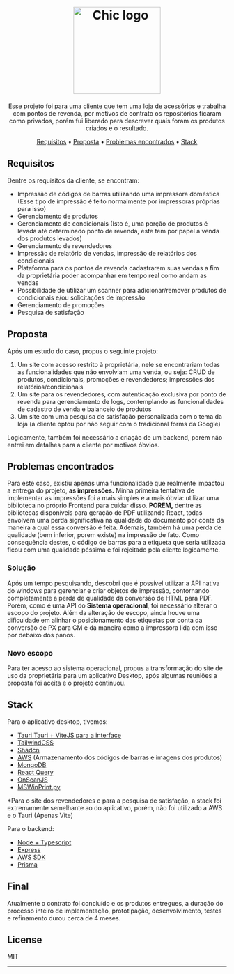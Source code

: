 <!-- markdownlint-configure-file {
  "MD013": {
    "code_blocks": false,
    "tables": false
  },
  "MD033": false,
  "MD041": false
} -->

<h1 align="center">
  <br>
 <img src="https://github.com/Verdant31/CHIC.-Acessorios/assets/71015476/a057642a-dc3b-4e5c-b154-25ada3b6663c" alt="Chic logo" width="200">
</h1>

<p align="center">
  Esse projeto foi para uma cliente que tem uma loja de acessórios e trabalha com pontos de revenda, por motivos de contrato os repositórios ficaram como privados, porém
  fui liberado para descrever quais foram os produtos criados e o resultado.
</p>

<div align="center">
  
[Requisitos](#requsitos) •
[Proposta](#proposta) •
[Problemas encontrados](#problems) •
[Stack](#stack) 

</div>

<a name="requsitos"></a>

## Requisitos

Dentre os requisitos da cliente, se encontram:

- Impressão de códigos de barras utilizando uma impressora doméstica (Esse tipo de impressão é feito normalmente por impressoras próprias para isso)
- Gerenciamento de produtos
- Gerenciamento de condicionais (Isto é, uma porção de produtos é levada até determinado ponto de revenda, este tem por papel a venda dos produtos levados)
- Gerenciamento de revendedores
- Impressão de relatório de vendas, impressão de relatórios dos condicionais
- Plataforma para os pontos de revenda cadastrarem suas vendas a fim da proprietária poder acompanhar em tempo real como andam as vendas
- Possibilidade de utilizar um scanner para adicionar/remover produtos de condicionais e/ou solicitações de impressão
- Gerenciamento de promoções
- Pesquisa de satisfação

<a name="proposta"></a>

## Proposta

Após um estudo do caso, propus o seguinte projeto:
1. Um site com acesso restrito à proprietária, nele se encontrariam todas as funcionalidades que não envolviam uma venda, ou seja: CRUD de produtos, condicionais, promoções e revendedores; impressões dos relatórios/condicionais
2. Um site para os revendedores, com autenticação exclusiva por ponto de revenda para gerenciamento de logs, contemplando as funcionalidades de cadastro de venda e balanceio de produtos
3. Um site com uma pesquisa de satisfação personalizada com o tema da loja (a cliente optou por não seguir com o tradicional forms da Google)

Logicamente, também foi necessário a criação de um backend, porém não entrei em detalhes para a cliente por motivos óbvios.

<a name="problems"></a>

## Problemas encontrados

Para este caso, existiu apenas uma funcionalidade que realmente impactou a entrega do projeto, **as impressões.**
Minha primeira tentativa de implementar as impressões foi a mais simples e a mais óbvia: utilizar uma biblioteca no próprio Frontend para cuidar disso.
**PORÉM,** dentre as bibliotecas disponíveis para geração de PDF utilizando React, todas envolvem uma perda significativa na qualidade do documento por conta da maneira a qual essa conversão é feita. Ademais, também há uma perda de qualidade (bem inferior, porem existe) na impressão de fato. Como consequência destes, o código de barras para a
etiqueta que seria utilizada ficou com uma qualidade péssima e foi rejeitado pela cliente logicamente.

### Solução
Após um tempo pesquisando, descobri que é possível utilizar a API nativa do windows para gerenciar e criar objetos de impressão, contornando completamente a perda de qualidade da conversão de HTML para PDF. Porém, como é uma API do **Sistema operacional**, foi necessário alterar o escopo do projeto.
Além da alteração de escopo, ainda houve uma dificuldade em alinhar o posicionamento das etiquetas por conta da conversão de PX para CM e da maneira como a impressora lida com isso por debaixo dos panos.

### Novo escopo
Para ter acesso ao sistema operacional, propus a transformação do site de uso da proprietária para um aplicativo Desktop, após algumas reuniões a proposta foi aceita e o projeto continuou.

<a name="stack"></a>

## Stack
Para o aplicativo desktop, tivemos:
- [Tauri Tauri + ViteJS para a interface](https://tauri.app/)
- [TailwindCSS](https://tailwindcss.com/)
- [Shadcn](https://ui.shadcn.com/)
- [AWS](https://aws.amazon.com/) (Armazenamento dos códigos de barras e imagens dos produtos)
- [MongoDB](https://www.mongodb.com/)
- [React Query](https://tanstack.com/query/v3)
- [OnScanJS](https://github.com/axenox/onscan.js/)
- [MSWinPrint.py](https://newcenturycomputers.net/projects/mswinprint.html)

*Para o site dos revendedores e para a pesquisa de satisfação, a stack foi extremamente semelhante ao do aplicativo, porém, não foi utilizado a AWS e o Tauri (Apenas Vite)

Para o backend:
- [Node + Typescript](https://nodejs.org/en)
- [Express](https://expressjs.com/)
- [AWS SDK](https://www.npmjs.com/package/@aws-sdk/client-s3)
- [Prisma](https://www.prisma.io/)
  
<a name="final"></a>
## Final
Atualmente o contrato foi concluído e os produtos entregues, a duração do processo inteiro de implementação, prototipação, desenvolvimento, testes e refinamento durou cerca de 4 meses.


## License

MIT

---
